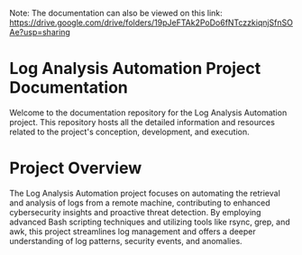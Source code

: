 Note: The documentation can also be viewed on this link: https://drive.google.com/drive/folders/19pJeFTAk2PoDo6fNTczzkiqnjSfnSOAe?usp=sharing

# Log Analysis Automation Project Documentation

Welcome to the documentation repository for the Log Analysis Automation project. This repository hosts all the detailed information and resources related to the project's conception, development, and execution.

# Project Overview

The Log Analysis Automation project focuses on automating the retrieval and analysis of logs from a remote machine, contributing to enhanced cybersecurity insights and proactive threat detection. By employing advanced Bash scripting techniques and utilizing tools like rsync, grep, and awk, this project streamlines log management and offers a deeper understanding of log patterns, security events, and anomalies.


